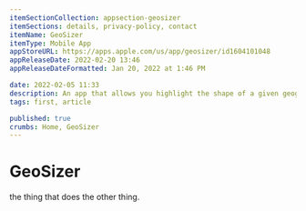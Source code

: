 ```yaml
---
itemSectionCollection: appsection-geosizer
itemSections: details, privacy-policy, contact
itemName: GeoSizer
itemType: Mobile App
appStoreURL: https://apps.apple.com/us/app/geosizer/id1604101048
appReleaseDate: 2022-02-20 13:46
appReleaseDateFormatted: Jan 20, 2022 at 1:46 PM

date: 2022-02-05 11:33
description: An app that allows you highlight the shape of a given geographic feature (such as a country, state, or province), and see what that shape looks like juxtaposed with a different part of the world.
tags: first, article

published: true
crumbs: Home, GeoSizer
---
```

# GeoSizer

the thing that does the other thing.
